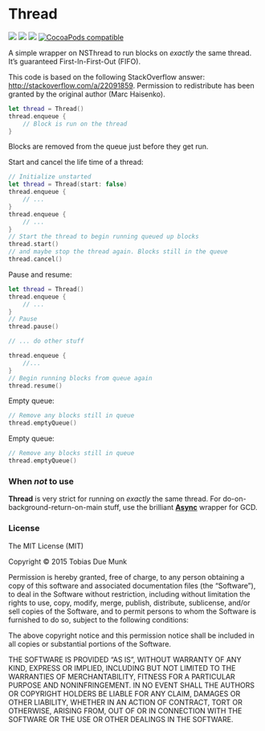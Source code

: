 # Thread
[![](http://img.shields.io/badge/Swift-2.1-blue.svg)](https://developer.apple.com/swift) [![](http://img.shields.io/badge/Platforms-iOS_|%20OS%20X_|%20tvOS_|%20watchOS-blue.svg)]()
[![](https://travis-ci.org/duemunk/Thread.svg)](https://travis-ci.org/duemunk/Thread)
[![CocoaPods compatible](https://img.shields.io/badge/CocoaPods-compatible-4BC51D.svg)](https://cocoapods.org/pods/Thread)

A simple wrapper on NSThread to run blocks on *exactly* the same thread. It’s guaranteed First-In-First-Out (FIFO). 

This code is based on the following StackOverflow answer: http://stackoverflow.com/a/22091859. Permission to redistribute has been granted by the original author (Marc Haisenko).

```swift
let thread = Thread()
thread.enqueue {
    // Block is run on the thread
}
```
Blocks are removed from the queue just before they get run.

Start and cancel the life time of a thread:
```swift
// Initialize unstarted
let thread = Thread(start: false)
thread.enqueue {
    // ...
}
thread.enqueue {
    // ...
}
// Start the thread to begin running queued up blocks
thread.start()
// and maybe stop the thread again. Blocks still in the queue
thread.cancel()
```

Pause and resume:
```swift
let thread = Thread()
thread.enqueue {
    // ...
}
// Pause
thread.pause()

// ... do other stuff

thread.enqueue {
    //...
}
// Begin running blocks from queue again
thread.resume()
```

Empty queue:
```swift
// Remove any blocks still in queue
thread.emptyQueue()
```

Empty queue:
```swift
// Remove any blocks still in queue
thread.emptyQueue()
```

### When *not* to use
**Thread** is very strict for running on *exactly* the same thread. For do-on-background-return-on-main stuff, use the brilliant [**Async**](https://github.com/duemunk/Async) wrapper for GCD.

### License
The MIT License (MIT)

Copyright © 2015 Tobias Due Munk

Permission is hereby granted, free of charge, to any person obtaining a copy of this software and associated documentation files (the “Software”), to deal in the Software without restriction, including without limitation the rights to use, copy, modify, merge, publish, distribute, sublicense, and/or sell copies of the Software, and to permit persons to whom the Software is furnished to do so, subject to the following conditions:

The above copyright notice and this permission notice shall be included in all copies or substantial portions of the Software.

THE SOFTWARE IS PROVIDED “AS IS”, WITHOUT WARRANTY OF ANY KIND, EXPRESS OR IMPLIED, INCLUDING BUT NOT LIMITED TO THE WARRANTIES OF MERCHANTABILITY, FITNESS FOR A PARTICULAR PURPOSE AND NONINFRINGEMENT. IN NO EVENT SHALL THE AUTHORS OR COPYRIGHT HOLDERS BE LIABLE FOR ANY CLAIM, DAMAGES OR OTHER LIABILITY, WHETHER IN AN ACTION OF CONTRACT, TORT OR OTHERWISE, ARISING FROM, OUT OF OR IN CONNECTION WITH THE SOFTWARE OR THE USE OR OTHER DEALINGS IN THE SOFTWARE.
